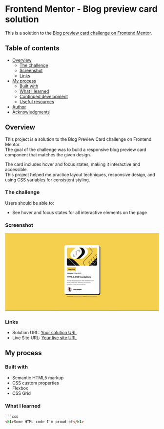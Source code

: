 # Frontend Mentor - Blog preview card solution

This is a solution to the [Blog preview card challenge on Frontend Mentor](https://www.frontendmentor.io/challenges/blog-preview-card-ckPaj01IcS).

## Table of contents

- [Overview](#overview)
  - [The challenge](#the-challenge)
  - [Screenshot](#screenshot)
  - [Links](#links)
- [My process](#my-process)
  - [Built with](#built-with)
  - [What I learned](#what-i-learned)
  - [Continued development](#continued-development)
  - [Useful resources](#useful-resources)
- [Author](#author)
- [Acknowledgments](#acknowledgments)

## Overview

This project is a solution to the Blog Preview Card challenge on Frontend Mentor.  
The goal of the challenge was to build a responsive blog preview card component that matches the given design.

The card includes hover and focus states, making it interactive and accessible.  
This project helped me practice layout techniques, responsive design, and using CSS variables for consistent styling.

### The challenge

Users should be able to:

- See hover and focus states for all interactive elements on the page

### Screenshot

![Screenshot](./assets/images/Screenshot%202025-09-26%20103644.png)

### Links

- Solution URL: [Your solution URL]([https://your-solution-url.com](https://github.com/Akinzo7/The-blog-preview-card))
- Live Site URL: [Your live site URL]([https://your-live-site-url.com](https://akinzo7.github.io/The-blog-preview-card/))

## My process

### Built with

- Semantic HTML5 markup
- CSS custom properties
- Flexbox
- CSS Grid

### What I learned

````html
```css
<h1>Some HTML code I'm proud of</h1>
````
